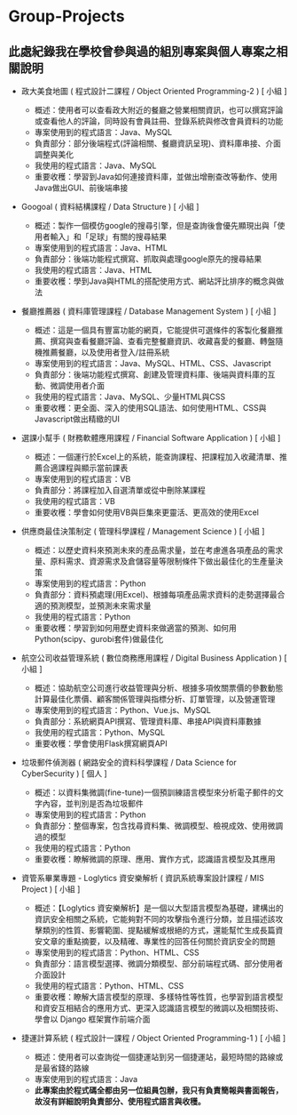 # Group-Projects
## 此處紀錄我在學校曾參與過的組別專案與個人專案之相關說明

* 政大美食地圖 ( 程式設計二課程 / Object Oriented Programming-2 ) [ 小組 ]
  * 概述：使用者可以查看政大附近的餐廳之營業相關資訊，也可以撰寫評論或查看他人的評論，同時設有會員註冊、登錄系統與修改會員資料的功能
  * 專案使用到的程式語言：Java、MySQL
  * 負責部分：部分後端程式(評論相關、餐廳資訊呈現)、資料庫串接、介面調整與美化
  * 我使用的程式語言：Java、MySQL
  * 重要收穫：學習到Java如何連接資料庫，並做出增刪查改等動作、使用Java做出GUI、前後端串接

* Googoal ( 資料結構課程 / Data Structure ) [ 小組 ]
  * 概述：製作一個模仿google的搜尋引擎，但是查詢後會優先顯現出與「使用者輸入」和「足球」有關的搜尋結果
  * 專案使用到的程式語言：Java、HTML
  * 負責部分：後端功能程式撰寫、抓取與處理google原先的搜尋結果
  * 我使用的程式語言：Java、HTML
  * 重要收穫：學到Java與HTML的搭配使用方式、網站評比排序的概念與做法

* 餐廳推薦器 ( 資料庫管理課程 / Database Management System ) [ 小組 ]
  * 概述：這是一個具有豐富功能的網頁，它能提供可選條件的客製化餐廳推薦、撰寫與查看餐廳評論、查看完整餐廳資訊、收藏喜愛的餐廳、轉盤隨機推薦餐廳，以及使用者登入/註冊系統
  * 專案使用到的程式語言：Java、MySQL、HTML、CSS、Javascript
  * 負責部分：後端功能程式撰寫、創建及管理資料庫、後端與資料庫的互動、微調使用者介面
  * 我使用的程式語言：Java、MySQL、少量HTML與CSS
  * 重要收穫：更全面、深入的使用SQL語法、如何使用HTML、CSS與Javascript做出精緻的UI

* 選課小幫手 ( 財務軟體應用課程 / Financial Software Application ) [ 小組 ]
  * 概述：一個運行於Excel上的系統，能查詢課程、把課程加入收藏清單、推薦合適課程與顯示當前課表
  * 專案使用到的程式語言：VB
  * 負責部分：將課程加入自選清單或從中刪除某課程
  * 我使用的程式語言：VB
  * 重要收穫：學會如何使用VB與巨集來更靈活、更高效的使用Excel

* 供應商最佳決策制定 ( 管理科學課程 / Management Science ) [ 小組 ]
  * 概述：以歷史資料來預測未來的產品需求量，並在考慮進各項產品的需求量、原料需求、資源需求及倉儲容量等限制條件下做出最佳化的生產量決策
  * 專案使用到的程式語言：Python
  * 負責部分：資料預處理(用Excel)、根據每項產品需求資料的走勢選擇最合適的預測模型，並預測未來需求量
  * 我使用的程式語言：Python
  * 重要收穫：學習到如何用歷史資料來做適當的預測、如何用Python(scipy、gurobi套件)做最佳化

* 航空公司收益管理系統 ( 數位商務應用課程 / Digital Business Application ) [ 小組 ]
  * 概述：協助航空公司進行收益管理與分析、根據多項攸關票價的參數動態計算最佳化票價、顧客關係管理與指標分析、訂單管理，以及營運管理
  * 專案使用到的程式語言：Python、Vue.js、MySQL
  * 負責部分：系統網頁API撰寫、管理資料庫、串接API與資料庫數據
  * 我使用的程式語言：Python、MySQL
  * 重要收穫：學會使用Flask撰寫網頁API

* 垃圾郵件偵測器 ( 網路安全的資料科學課程 / Data Science for CyberSecurity ) [ 個人 ]
  * 概述：以資料集微調(fine-tune)一個預訓練語言模型來分析電子郵件的文字內容，並判別是否為垃圾郵件
  * 專案使用到的程式語言：Python
  * 負責部分：整個專案，包含找尋資料集、微調模型、檢視成效、使用微調過的模型
  * 我使用的程式語言：Python
  * 重要收穫：瞭解微調的原理、應用、實作方式，認識語言模型及其應用

* 資管系畢業專題 - Loglytics 資安樂解析 ( 資訊系統專案設計課程 / MIS Project ) [ 小組 ]
  * 概述：【Loglytics 資安樂解析】是一個以大型語言模型為基礎，建構出的資訊安全相關之系統，它能夠對不同的攻擊指令進行分類，並且描述該攻擊類別的性質、影響範圍、提點緩解或根絕的方式，還能幫忙生成長篇資安文章的重點摘要，以及精確、專業性的回答任何關於資訊安全的問題
  * 專案使用到的程式語言：Python、HTML、CSS
  * 負責部分：語言模型選擇、微調分類模型、部分前端程式碼、部分使用者介面設計
  * 我使用的程式語言：Python、HTML、CSS
  * 重要收穫：瞭解大語言模型的原理、多樣特性等性質，也學習到語言模型和資安互相結合的應用方式、更深入認識語言模型的微調以及相關技術、學會以 Django 框架實作前端介面

* 捷運計算系統 ( 程式設計一課程 / Object Oriented Programming-1 ) [ 小組 ]
  * 概述：使用者可以查詢從一個捷運站到另一個捷運站，最短時間的路線或是最省錢的路線
  * 專案使用到的程式語言：Java
  * **此專案由於程式碼全都由另一位組員包辦，我只有負責簡報與書面報告，故沒有詳細說明負責部分、使用程式語言與收穫。**
